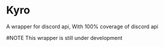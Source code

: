 # Kyro
A wrapper for discord api, With 100% coverage of discord api

#NOTE
This wrapper is still under development
